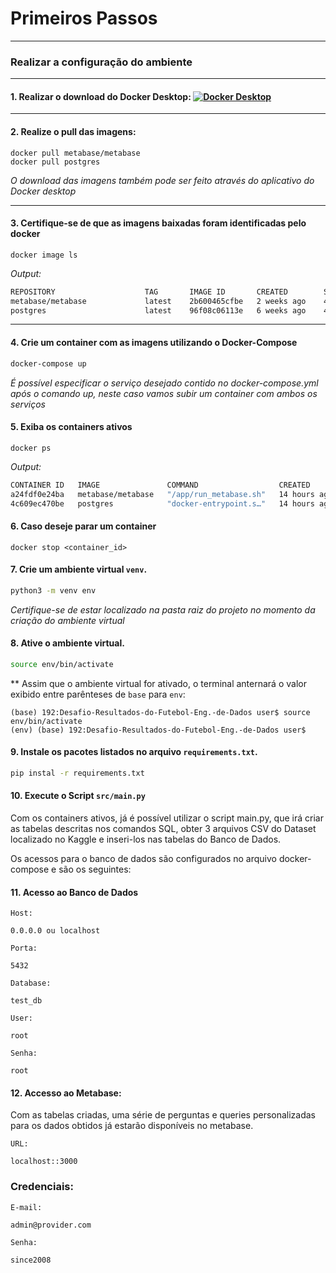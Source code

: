# Primeiros Passos
-----------

### Realizar a configuração do ambiente

--------
#### 1. Realizar o download do Docker Desktop: [![Docker Desktop](https://img.shields.io/badge/Docker_Desktop-blue?style=for-the-badge&logo=docker&logoColor=white)](https://www.docker.com/products/docker-desktop)
--------
#### 2. Realize o pull das imagens:
```shell
docker pull metabase/metabase
docker pull postgres
```
*O download das imagens também pode ser feito através do aplicativo do Docker desktop*

--------
#### 3. Certifique-se de que as imagens baixadas foram identificadas pelo docker
```shell
docker image ls
```
*Output:*
```bash
REPOSITORY                    TAG       IMAGE ID       CREATED        SIZE
metabase/metabase             latest    2b600465cfbe   2 weeks ago    484MB
postgres                      latest    96f08c06113e   6 weeks ago    438MB
```
--------
#### 4. Crie  um container com as imagens utilizando o Docker-Compose

```bash
docker-compose up
```
*É possível especificar o serviço desejado contido no docker-compose.yml após o comando up, neste caso vamos subir um container com ambos os serviços*

#### 5. Exiba os containers ativos
```shell
docker ps
```
*Output:*
```bash
CONTAINER ID   IMAGE               COMMAND                  CREATED        STATUS          PORTS                    NAMES
a24fdf0e24ba   metabase/metabase   "/app/run_metabase.sh"   14 hours ago   Up 6 seconds    0.0.0.0:3000->3000/tcp   desafio-resultados-do-futebol-eng-de-dados-bi-1
4c609ec470be   postgres            "docker-entrypoint.s…"   14 hours ago   Up 42 minutes   0.0.0.0:5432->5432/tcp   pg_container
```
#### 6. Caso deseje parar um container

```shell
docker stop <container_id>
```

#### 7. Crie um ambiente virtual `venv`.
```bash
python3 -m venv env
```
*Certifique-se de estar localizado na pasta raiz do projeto no momento da criação do ambiente virtual*

#### 8. Ative o ambiente virtual.

```bash
source env/bin/activate
```
** Assim que o ambiente virtual for ativado, o terminal anternará o valor exibido entre parênteses de `base` para `env`:
```
(base) 192:Desafio-Resultados-do-Futebol-Eng.-de-Dados user$ source env/bin/activate
(env) (base) 192:Desafio-Resultados-do-Futebol-Eng.-de-Dados user$
```

#### 9. Instale os pacotes listados no arquivo `requirements.txt`.
```bash
pip instal -r requirements.txt
```

#### 10.  Execute o Script `src/main.py`

Com os containers ativos, já é possível utilizar o script main.py, que irá criar as tabelas descritas nos comandos SQL, obter 3 arquivos CSV do Dataset localizado no Kaggle e inseri-los nas tabelas do Banco de Dados.

Os acessos para o banco de dados são configurados no arquivo docker-compose e são os seguintes:

#### 11. Acesso ao Banco de Dados

`Host:`
```
0.0.0.0 ou localhost
```
`Porta:`
```
5432
```
`Database:`
```
test_db
```
`User:`
```
root
```
`Senha:`
```
root
```

#### 12. Accesso ao Metabase:

Com as tabelas criadas, uma série de perguntas e queries personalizadas para os dados obtidos já estarão disponíveis no metabase.

`URL:`
```
localhost::3000
```

### Credenciais:

`E-mail:`
```
admin@provider.com
```
`Senha:`
```
since2008
```